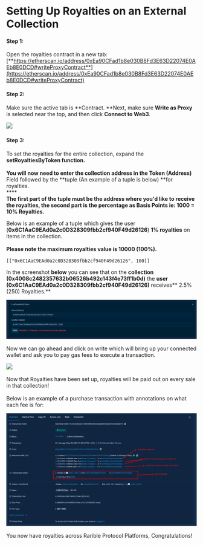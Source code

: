 # Setting Up Royalties on an External Collection

#### Step 1:

Open the royalties contract in a new tab: [**https://etherscan.io/address/0xEa90CFad1b8e030B8Fd3E63D22074E0AEb8E0DCD#writeProxyContract**](https://etherscan.io/address/0xEa90CFad1b8e030B8Fd3E63D22074E0AEb8E0DCD#writeProxyContract)

#### Step 2:

Make sure the active tab is **Contract. **Next, make sure **Write as Proxy** is selected near the top, and then click **Connect to Web3**.

![](<../.gitbook/assets/image (7).png>)

#### Step 3:&#x20;

To set the royalties for the entire collection, expand the **setRoyaltiesByToken **function.\
\
You will now need to enter the **collection address** in the** Token (Address)** Field followed by the **tuple (An example of a tuple is below) **for royalties. \
****\
**The first part of the tuple must be the address where you'd like to receive the royalties, the second part is the percentage as Basis Points ie: 1000 = 10% Royalties.**

Below is an example of a tuple which gives the user (**0x6C1AaC9EAd0a2c0D328309fbb2cf940F49d26126**) **1% royalties** on items in the collection. \
\
**Please note the maximum royalties value is 10000 (100%).**

```
[["0x6C1AaC9EAd0a2c0D328309fbb2cf940F49d26126", 100]]
```

In the screenshot **below** you can see that on the **collection (0x4008c2482357632b06526b492c143f4e73ff1b0d)** the **user (0x6C1AaC9EAd0a2c0D328309fbb2cf940F49d26126)** receives** 2.5% (250) Royalties.**

![](<../.gitbook/assets/image (2).png>)

Now we can go ahead and click on write which will bring up your connected wallet and ask you to pay gas fees to execute a transaction.&#x20;

![](<../.gitbook/assets/image (4).png>)

Now that Royalties have been set up, royalties will be paid out on every sale in that collection!\
\
Below is an example of a purchase transaction with annotations on what each fee is for:

![](<../.gitbook/assets/image (5).png>)

You now have royalties across Rarible Protocol Platforms, Congratulations!
